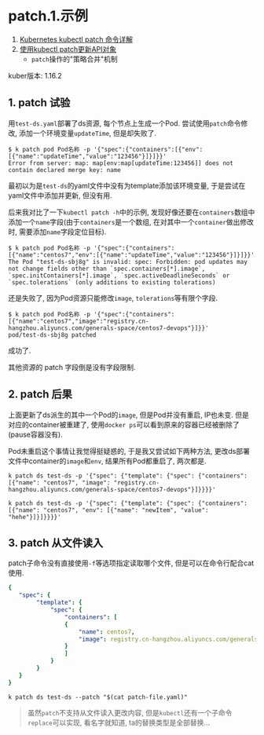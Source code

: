 # patch.1.示例

1. [Kubernetes kubectl patch 命令详解](http://docs.kubernetes.org.cn/632.html)
2. [使用kubectl patch更新API对象](http://www.coderdocument.com/docs/kubernetes/v1.14/tasks/run_applications/update_api_objects_in_place_using_kubectl_patch.html)
    - `patch`操作的"策略合并"机制

kuber版本: 1.16.2

## 1. patch 试验

用`test-ds.yaml`部署了ds资源, 每个节点上生成一个Pod. 尝试使用`patch`命令修改, 添加一个环境变量`updateTime`, 但是却失败了.

```
$ k patch pod Pod名称 -p '{"spec":{"containers":[{"env":[{"name":"updateTime","value":"123456"}]}]}}'
Error from server: map: map[env:map[updateTime:123456]] does not contain declared merge key: name
```

最初以为是`test-ds`的yaml文件中没有为template添加该环境变量, 于是尝试在yaml文件中添加并更新, 但没有用.

后来我对比了一下`kubectl patch -h`中的示例, 发现好像还要在`containers`数组中添加一个`name`字段(由于`containers`是一个数组, 在对其中一个`container`做出修改时, 需要添加`name`字段定位目标).

```console
$ k patch pod Pod名称 -p '{"spec":{"containers":[{"name":"centos7","env":[{"name":"updateTime","value":"123456"}]}]}}'
The Pod "test-ds-sbj8g" is invalid: spec: Forbidden: pod updates may not change fields other than `spec.containers[*].image`, `spec.initContainers[*].image`, `spec.activeDeadlineSeconds` or `spec.tolerations` (only additions to existing tolerations)
```

还是失败了, 因为Pod资源只能修改`image`, `tolerations`等有限个字段.

```console
$ k patch pod Pod名称 -p '{"spec":{"containers":[{"name":"centos7","image":"registry.cn-hangzhou.aliyuncs.com/generals-space/centos7-devops"}]}}'
pod/test-ds-sbj8g patched
```

成功了.

其他资源的 patch 字段倒是没有字段限制.

## 2. patch 后果

上面更新了ds派生的其中一个Pod的`image`, 但是Pod并没有重启, IP也未变. 但是对应的container被重建了, 使用`docker ps`可以看到原来的容器已经被删除了(pause容器没有).

Pod未重启这个事情让我觉得挺疑惑的, 于是我又尝试如下两种方法, 更改ds部署文件中container的`image`和`env`, 结果所有Pod都重启了, 两次都是.

```
k patch ds test-ds -p '{"spec": {"template": {"spec": {"containers": [{"name": "centos7", "image": "registry.cn-hangzhou.aliyuncs.com/generals-space/centos7-devops"}]}}}}'

k patch ds test-ds -p '{"spec": {"template": {"spec": {"containers": [{"name": "centos7", "env": [{"name": "newItem", "value": "hehe"}]}]}}}}'
```

## 3. patch 从文件读入

patch子命令没有直接使用`-f`等选项指定读取哪个文件, 但是可以在命令行配合cat使用.

```yaml
{
   "spec": {
        "template": {
            "spec": {
                "containers": [
                {
                    "name": centos7,
                    "image": registry.cn-hangzhou.aliyuncs.com/generals-space/centos7-devops
                }
                ]
            }
        }
   }
}
```

```
k patch ds test-ds --patch "$(cat patch-file.yaml)"
```

> 虽然`patch`不支持从文件读入更改内容, 但是`kubectl`还有一个子命令`replace`可以实现, 看名字就知道, ta的替换类型是全部替换...

